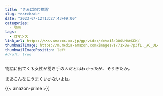 ```yaml
---
title: "きみに読む物語"
slug: "notebook"
date: "2023-07-12T13:27:43+09:00"
categories:
  - 映画
tags:
  - ロマンス
link_url: https://www.amazon.co.jp/gp/video/detail/B00UMAQSEK/
thumbnailImage: https://m.media-amazon.com/images/I/71xBw+7p3fL._AC_UL400_.jpg
thumbnailImagePosition: left
#draft: true
---
```

物語に出てくる女性が聞き手の人だとはわかったが、そうきたか。
<!--more-->
まあこんなにうまくいかないよね。

{{< amazon-prime >}}

